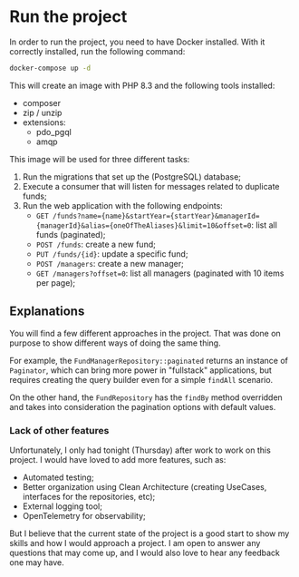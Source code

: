 # Run the project

In order to run the project, you need to have Docker installed. With it correctly installed, run the following command:

```bash
docker-compose up -d
```

This will create an image with PHP 8.3 and the following tools installed:
- composer
- zip / unzip
- extensions:
  - pdo_pgql
  - amqp

This image will be used for three different tasks:

1. Run the migrations that set up the (PostgreSQL) database;
2. Execute a consumer that will listen for messages related to duplicate funds;
3. Run the web application with the following endpoints:
    - `GET /funds?name={name}&startYear={startYear}&managerId={managerId}&alias={oneOfTheAliases}&limit=10&offset=0`: list all funds (paginated);
    - `POST /funds`: create a new fund;
    - `PUT /funds/{id}`: update a specific fund;
    - `POST /managers`: create a new manager;
    - `GET /managers?offset=0`: list all managers (paginated with 10 items per page);

## Explanations

You will find a few different approaches in the project. That was done on purpose to show different ways of doing the same thing.

For example, the `FundManagerRepository::paginated` returns an instance of `Paginator`, which can bring more power in "fullstack" applications, but requires creating the query builder even for a simple `findAll` scenario.

On the other hand, the `FundRepository` has the `findBy` method overridden and takes into consideration the pagination options with default values.

### Lack of other features

Unfortunately, I only had tonight (Thursday) after work to work on this project. I would have loved to add more features, such as:
- Automated testing;
- Better organization using Clean Architecture (creating UseCases, interfaces for the repositories, etc);
- External logging tool;
- OpenTelemetry for observability;

But I believe that the current state of the project is a good start to show my skills and how I would approach a project. I am open to answer any questions that may come up, and I would also love to hear any feedback one may have.